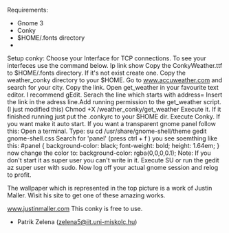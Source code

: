 Requirements:
- Gnome 3
- Conky
- $HOME/.fonts directory
- 
Setup conky:
Choose your Interface for TCP connections.
To see your interfeces use the command below.
Ip link show
Copy the ConkyWeather.ttf to $HOME/.fonts directory. If it's not exist
create one.
Copy the weather_conky directory to your $HOME.
Go to www.accuweather.com and search for your city. Copy the link.
Open get_weather in your favourite text editor. I recommend gEdit.
Serach the line which starts with address=
Insert the link in the adress line.Add running permission to the get_weather script. (I just modified this)
Chmod +X /weather_conky/get_weather
Execute it.
If it finished running just put the .conkyrc to your $HOME dir.
Execute Conky.
If you want make it auto start.
If you want a transparent gnome panel follow this:
Open a terminal.
Type:
su
cd /usr/share/gnome-shell/theme
gedit gnome-shell.css
Search for 'panel' (press ctrl + f )
you see soemthing like this:
#panel {
background-color: black;
font-weight: bold;
height: 1.64em;
}
now change the color to:
background-color: rgba(0,0,0,0.1);
Note: If you don't start it as super user you can't write in it.
Execute SU or run the gedit az super user with sudo.
Now log off your actual gnome session and relog to profit.

The wallpaper which is represented in the top picture is a work of Justin
Maller. Wisit his site to get one of these amazing works.

www.justinmaller.com
This conky is free to use.
- Patrik Zelena (zelena5@iit.uni-miskolc.hu)
